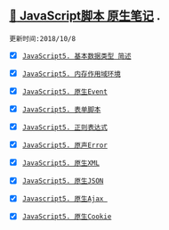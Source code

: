 [:whale2: JavaScript脚本 原生笔记](https://developer.mozilla.org/en-US/docs/Web/JavaScript) . 
-----
`更新时间:2018/10/8`

* [x] [`JavaScript5. 基本数据类型 简述`](https://github.com/kickgod/Front-End/blob/master/Javascript/Javascript5/JavaScriptDateType.md)

* [x] [`JavaScript5. 内存作用域环境`](https://github.com/kickgod/Front-End/blob/master/Javascript/Javascript5/JavaScriptVariable.md)
 
* [x] [`JavaScript5. 原生Event`](https://github.com/kickgod/Front-End/blob/master/Javascript/Javascript5/JavaScriptEvent.md)

* [x] [`JavaScript5. 表单脚本`](https://github.com/kickgod/Front-End/blob/master/Javascript/Javascript5/JavaScriptForm.md)

* [x] [`JavaScript5. 正则表达式`](https://github.com/kickgod/Front-End/blob/master/Javascript/Javascript5/JavascriptRegExp.md)

* [x] [`JavaScript5. 原声Error`](https://github.com/kickgod/Front-End/blob/master/Javascript/Javascript5/ErrorHandling.md)

* [x] [`JavaScript5. 原生XML`](https://github.com/kickgod/Front-End/blob/master/Javascript/Javascript5/JavaScriptXML.md)

* [x] [`JavaScript5. 原生JSON` ](https://github.com/kickgod/Front-End/blob/master/Javascript/Javascript5/JavaScriptJson.md)

* [x] [`Javascript5. 原生Ajax `](https://github.com/kickgod/Front-End/blob/master/Javascript/Javascript5/JavaScriptAjax.md)

* [x] [`JavaScript5. 原生Cookie`](https://github.com/kickgod/Front-End/blob/master/Javascript/Javascript5/JavaScriptCookie.md)






